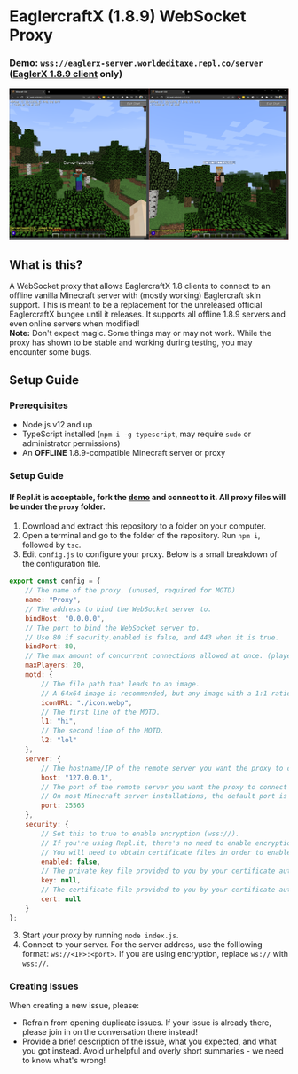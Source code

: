 # EaglercraftX (1.8.9) WebSocket Proxy
### Demo: `wss://eaglerx-server.worldeditaxe.repl.co/server` ([EaglerX 1.8.9 client](https://web.arch.lol/mc/1.8.8/) only)
![Two EaglerX clients connected to the same server](./assets/demo.png)
## What is this?
A WebSocket proxy that allows EaglercraftX 1.8 clients to connect to an offline vanilla Minecraft server with (mostly working) Eaglercraft skin support. This is meant to be a replacement for the unreleased official EaglercraftX bungee until it releases. It supports all offline 1.8.9 servers and even online servers when modified!  
**Note:** Don't expect magic. Some things may or may not work. While the proxy has shown to be stable and working during testing, you may encounter some bugs.
## Setup Guide
### Prerequisites
* Node.js v12 and up
* TypeScript installed (`npm i -g typescript`, may require `sudo` or administrator permissions)
* An **OFFLINE** 1.8.9-compatible Minecraft server or proxy
### Setup Guide
#### If Repl.it is acceptable, fork the [demo](https://replit.com/@WorldEditAxe/eaglerx-server) and connect to it. All proxy files will be under the `proxy` folder.
1. Download and extract this repository to a folder on your computer.
2. Open a terminal and go to the folder of the repository. Run `npm i`, followed by `tsc`.
3. Edit `config.js` to configure your proxy. Below is a small breakdown of the configuration file.
```js
export const config = {
    // The name of the proxy. (unused, required for MOTD)
    name: "Proxy",
    // The address to bind the WebSocket server to.
    bindHost: "0.0.0.0",
    // The port to bind the WebSocket server to.
    // Use 80 if security.enabled is false, and 443 when it is true.
    bindPort: 80,
    // The max amount of concurrent connections allowed at once. (player cap)
    maxPlayers: 20,
    motd: {
        // The file path that leads to an image.
        // A 64x64 image is recommended, but any image with a 1:1 ratio will work.
        iconURL: "./icon.webp",
        // The first line of the MOTD.
        l1: "hi",
        // The second line of the MOTD. 
        l2: "lol"
    },
    server: {
        // The hostname/IP of the remote server you want the proxy to connect to.
        host: "127.0.0.1",
        // The port of the remote server you want the proxy to connect to.
        // On most Minecraft server installations, the default port is 25565.
        port: 25565
    },
    security: {
        // Set this to true to enable encryption (wss://).
        // If you're using Repl.it, there's no need to enable encryption as it comes by default on all repls.
        // You will need to obtain certificate files in order to enable encryption.
        enabled: false,
        // The private key file provided to you by your certificate authority.
        key: null,
        // The certificate file provided to you by your certificate authority.
        cert: null
    }
};
```
3. Start your proxy by running `node index.js`.
4. Connect to your server. For the server address, use the folllowing format: `ws://<IP>:<port>`. If you are using encryption, replace `ws://` with `wss://`.
### Creating Issues
When creating a new issue, please:
- Refrain from opening duplicate issues. If your issue is already there, please join in on the conversation there instead!
- Provide a brief description of the issue, what you expected, and what you got instead. Avoid unhelpful and overly short summaries - we need to know what's wrong!
